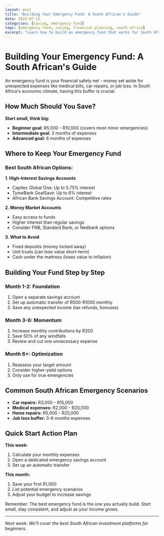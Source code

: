```yaml
---
layout: post
title: "Building Your Emergency Fund: A South African's Guide"
date: 2025-07-15
categories: [saving, emergency-fund]
tags: [emergency-fund, saving, financial-planning, south-africa]
excerpt: "Learn how to build an emergency fund that works for South African households, including practical tips and local bank recommendations."
---
```


# Building Your Emergency Fund: A South African's Guide

An emergency fund is your financial safety net - money set aside for unexpected expenses like medical bills, car repairs, or job loss. In South Africa's economic climate, having this buffer is crucial.

## How Much Should You Save?

**Start small, think big:**
- **Beginner goal:** R5,000 - R10,000 (covers most minor emergencies)
- **Intermediate goal:** 3 months of expenses
- **Advanced goal:** 6 months of expenses

## Where to Keep Your Emergency Fund

### Best South African Options:

**1. High-Interest Savings Accounts**
- Capitec Global One: Up to 5.75% interest
- TymeBank GoalSave: Up to 6% interest
- African Bank Savings Account: Competitive rates

**2. Money Market Accounts**
- Easy access to funds
- Higher interest than regular savings
- Consider FNB, Standard Bank, or Nedbank options

**3. What to Avoid**
- Fixed deposits (money locked away)
- Unit trusts (can lose value short-term)
- Cash under the mattress (loses value to inflation)

## Building Your Fund Step by Step

### Month 1-2: Foundation
1. Open a separate savings account
2. Set up automatic transfer of R500-R1000 monthly
3. Save any unexpected income (tax refunds, bonuses)

### Month 3-6: Momentum
1. Increase monthly contributions by R200
2. Save 50% of any windfalls
3. Review and cut one unnecessary expense

### Month 6+: Optimization
1. Reassess your target amount
2. Consider higher-yield options
3. Only use for true emergencies

## Common South African Emergency Scenarios

- **Car repairs:** R3,000 - R15,000
- **Medical expenses:** R2,000 - R20,000
- **Home repairs:** R5,000 - R25,000
- **Job loss buffer:** 3-6 months expenses

## Quick Start Action Plan

**This week:**
1. Calculate your monthly expenses
2. Open a dedicated emergency savings account
3. Set up an automatic transfer

**This month:**
1. Save your first R1,000
2. List potential emergency scenarios
3. Adjust your budget to increase savings

Remember: The best emergency fund is the one you actually build. Start small, stay consistent, and adjust as your income grows.

---

*Next week: We'll cover the best South African investment platforms for beginners.*